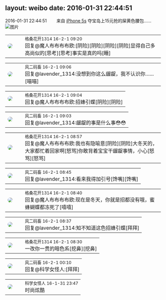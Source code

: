 layout: weibo
date: 2016-01-31 22:44:51
---
<meta name="referrer" content="no-referrer" />

2016-01-31 22:44:51  &nbsp;&nbsp;&nbsp;&nbsp;&nbsp;&nbsp; 来自 <a href="sinaweibo://customweibosource" rel="nofollow">iPhone 5s</a>
夺宝岛上15元抢的屎黄色腰包…… ​​​
![图片](https://ww3.sinaimg.cn/large/6d2a6003jw1f0j29qs4lqj20qo0zkaju.jpg)

<table style="width: 100%;">
  <tr>
    <td style="width: 40px;"><img style="border-radius:50%" src="https://tvax2.sinaimg.cn/crop.0.0.996.996.50/7d25b9e9ly8fupmud76sbj20ro0rotb3.jpg?KID=imgbed,tva&Expires=1624464141&ssig=A%2BEJBI%2BHa7"></td>
    <td colspan="2"><small>格桑花开1314 16-2-1 09:20</small><br/>回复@魔人布布布布欧:[阴险][阴险][阴险][阴险]显得自己多高尚似的[思考][思考]事实是真的吗[睡]</td>
  </tr>
</table>

<table style="width: 100%;">
  <tr>
    <td style="width: 40px;"><img style="border-radius:50%" src="https://tva3.sinaimg.cn/crop.0.0.639.639.50/6d2a6003jw8f3idy69w2gj20hs0hrt9g.jpg?KID=imgbed,tva&Expires=1624464141&ssig=wVeZFglutd"></td>
    <td colspan="2"><small>风二码畜 16-2-1 09:06</small><br/>回复@lavender_1314:没想到你这么龌龊，我不认识你……[喵喵]</td>
  </tr>
</table>

<table style="width: 100%;">
  <tr>
    <td style="width: 40px;"><img style="border-radius:50%" src="https://tvax2.sinaimg.cn/crop.0.0.996.996.50/7d25b9e9ly8fupmud76sbj20ro0rotb3.jpg?KID=imgbed,tva&Expires=1624464141&ssig=A%2BEJBI%2BHa7"></td>
    <td colspan="2"><small>格桑花开1314 16-2-1 09:04</small><br/>回复@魔人布布布布欧:招蜂引蝶[阴险][阴险]</td>
  </tr>
</table>

<table style="width: 100%;">
  <tr>
    <td style="width: 40px;"><img style="border-radius:50%" src="https://tva3.sinaimg.cn/crop.0.0.639.639.50/6d2a6003jw8f3idy69w2gj20hs0hrt9g.jpg?KID=imgbed,tva&Expires=1624464141&ssig=wVeZFglutd"></td>
    <td colspan="2"><small>风二码畜 16-2-1 09:03</small><br/>回复@lavender_1314:龌龊的事是什么事😳😳</td>
  </tr>
</table>

<table style="width: 100%;">
  <tr>
    <td style="width: 40px;"><img style="border-radius:50%" src="https://tvax2.sinaimg.cn/crop.0.0.996.996.50/7d25b9e9ly8fupmud76sbj20ro0rotb3.jpg?KID=imgbed,tva&Expires=1624464141&ssig=A%2BEJBI%2BHa7"></td>
    <td colspan="2"><small>格桑花开1314 16-2-1 08:57</small><br/>回复@魔人布布布布欧:我也有隐喻意[阴险][阴险]大冬天的，大家都忙着回家啊[怒骂]你敢背着宝宝干龌龊事情，小心[怒骂][怒骂]</td>
  </tr>
</table>

<table style="width: 100%;">
  <tr>
    <td style="width: 40px;"><img style="border-radius:50%" src="https://tva3.sinaimg.cn/crop.0.0.639.639.50/6d2a6003jw8f3idy69w2gj20hs0hrt9g.jpg?KID=imgbed,tva&Expires=1624464141&ssig=wVeZFglutd"></td>
    <td colspan="2"><small>风二码畜 16-2-1 08:45</small><br/>回复@lavender_1314:看来我得加引号[馋嘴][馋嘴]</td>
  </tr>
</table>

<table style="width: 100%;">
  <tr>
    <td style="width: 40px;"><img style="border-radius:50%" src="https://tvax2.sinaimg.cn/crop.0.0.996.996.50/7d25b9e9ly8fupmud76sbj20ro0rotb3.jpg?KID=imgbed,tva&Expires=1624464141&ssig=A%2BEJBI%2BHa7"></td>
    <td colspan="2"><small>格桑花开1314 16-2-1 08:40</small><br/>回复@魔人布布布布欧:现在是冬天，你就是招都没有哦，蜜蜂蝴蝶都冻死了[嘻嘻]</td>
  </tr>
</table>

<table style="width: 100%;">
  <tr>
    <td style="width: 40px;"><img style="border-radius:50%" src="https://tva3.sinaimg.cn/crop.0.0.639.639.50/6d2a6003jw8f3idy69w2gj20hs0hrt9g.jpg?KID=imgbed,tva&Expires=1624464141&ssig=wVeZFglutd"></td>
    <td colspan="2"><small>风二码畜 16-2-1 08:37</small><br/>回复@lavender_1314:知不知道这色招蜂引蝶[拜拜]</td>
  </tr>
</table>

<table style="width: 100%;">
  <tr>
    <td style="width: 40px;"><img style="border-radius:50%" src="https://tvax2.sinaimg.cn/crop.0.0.996.996.50/7d25b9e9ly8fupmud76sbj20ro0rotb3.jpg?KID=imgbed,tva&Expires=1624464141&ssig=A%2BEJBI%2BHa7"></td>
    <td colspan="2"><small>格桑花开1314 16-2-1 08:30</small><br/>一改你一贯的暗色系[挖鼻][挖鼻]</td>
  </tr>
</table>

<table style="width: 100%;">
  <tr>
    <td style="width: 40px;"><img style="border-radius:50%" src="https://tva3.sinaimg.cn/crop.0.0.639.639.50/6d2a6003jw8f3idy69w2gj20hs0hrt9g.jpg?KID=imgbed,tva&Expires=1624464141&ssig=wVeZFglutd"></td>
    <td colspan="2"><small>风二码畜 16-2-1 00:10</small><br/>回复@科学女怪人:[拜拜]</td>
  </tr>
</table>

<table style="width: 100%;">
  <tr>
    <td style="width: 40px;"><img style="border-radius:50%" src="https://tva2.sinaimg.cn/crop.21.2.414.414.50/6c241735jw8eqy81jjm5oj20c80bo3yp.jpg?KID=imgbed,tva&Expires=1624464141&ssig=b9rV7dzkZb"></td>
    <td colspan="2"><small>科学女怪人 16-1-31 23:47</small><br/>时尚炫酷</td>
  </tr>
</table>
